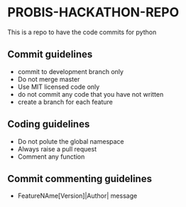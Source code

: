# PROBIS-HACKATHON-REPO
This is a repo to have the code commits for python 
## Commit guidelines
- commit to development branch only
- Do not merge master
- Use MIT licensed code only
- do not commit any code that you have not written
- create a branch for each feature

## Coding guidelines
- Do not polute the global namespace
- Always raise a pull request
- Comment any function 

## Commit commenting guidelines
- FeatureNAme[Version]|Author| message
